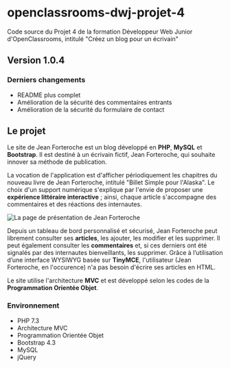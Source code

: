 # openclassrooms-dwj-projet-4
Code source du Projet 4 de la formation Développeur Web Junior d'OpenClassrooms, intitulé "Créez un blog pour un écrivain"

## Version 1.0.4

### Derniers changements
* README plus complet
* Amélioration de la sécurité des commentaires entrants
* Amélioration de la sécurité du formulaire de contact

## Le projet

Le site de Jean Forteroche est un blog développé en **PHP**, **MySQL** et **Bootstrap**.
Il est destiné à un écrivain fictif, Jean Forteroche, qui souhaite innover sa méthode de publication.

La vocation de l'application est d'afficher périodiquement les chapitres du nouveau livre de Jean Forteroche, intitulé "Billet Simple pour l'Alaska". Le choix d'un support numérique s'explique par l'envie de proposer une **expérience littéraire interactive** ; ainsi, chaque article s'accompagne des commentaires et des réactions des internautes.

![La page de présentation de Jean Forteroche](https://www.pablobuisson.fr/wp-content/uploads/2019/06/creation-blog-php-2-768x480.png)

Depuis un tableau de bord personnalisé et sécurisé, Jean Forteroche peut librement consulter ses **articles**, les ajouter, les modifier et les supprimer. Il peut également consulter les **commentaires** et, si ces derniers ont été signalés par des internautes bienveillants, les supprimer. 
Grâce à l’utilisation d’une interface WYSIWYG basée sur **TinyMCE**, l'utilisateur (Jean Forteroche, en l'occurence) n'a pas besoin d'écrire ses articles en HTML.

Le site utilise l'architecture **MVC** et est développé selon les codes de la **Programmation Orientée Objet**.

### Environnement
* PHP 7.3
* Architecture MVC
* Programmation Orientée Objet
* Bootstrap 4.3
* MySQL
* jQuery